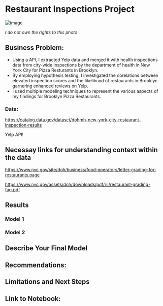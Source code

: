# **Restaurant Inspections Project**

![image](https://github.com/user-attachments/assets/7c016f6b-36b0-4ae3-bf70-beacceac4709)

*I do not own the rights to this photo*

## **Business Problem:**

- Using a API, I extracted Yelp data and merged it with health inspections data from city-wide inspections by the department of health in New York City for Pizza Resturants in Brooklyn.
- By employing hypothesis testing, I investigated the corelations between elevated inspection scores and the likelihood of restaurants in Brooklyn garnering enhanced reviews on Yelp.
- I used multiple modeling techniques to represent the various aspects of my findings for Brooklyn Pizza Restaurants.
   
### **Data:**

https://catalog.data.gov/dataset/dohmh-new-york-city-restaurant-inspection-results

Yelp API!

## **Necessay links for understanding context within the data**

https://www.nyc.gov/site/doh/business/food-operators/letter-grading-for-restaurants.page

https://www.nyc.gov/assets/doh/downloads/pdf/rii/restaurant-grading-faq.pdf

## **Results**

### Model 1

### Model 2

## **Describe Your Final Model**

## **Recommendations:**

## **Limitations and Next Steps**

## **Link to Notebook:**

